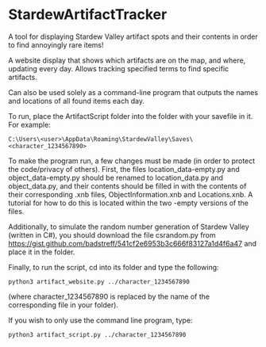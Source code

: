 # StardewArtifactTracker
A tool for displaying Stardew Valley artifact spots and their contents in order to find annoyingly rare items! 

A website display that shows which artifacts are on the map, and where, updating every day. Allows tracking specified terms to find specific artifacts.

Can also be used solely as a command-line program that outputs the names and locations of all found items each day.

To run, place the ArtifactScript folder into the folder with your savefile in it. For example:
```
C:\Users\<user>\AppData\Roaming\StardewValley\Saves\<character_1234567890>
```

To make the program run, a few changes must be made (in order to protect the code/privacy of others). First, the files location_data-empty.py and object_data-empty.py should be renamed to location_data.py and object_data.py, and their contents should be filled in with the contents of their corresponding .xnb files, ObjectInformation.xnb and Locations.xnb. A tutorial for how to do this is located within the two -empty versions of the files.

Additionally, to simulate the random number generation of Stardew Valley (written in C#), you should download the file csrandom.py from https://gist.github.com/badstreff/541cf2e6953b3c666f83127a1d4f6a47 and place it in the folder.

Finally, to run the script, cd into its folder and type the following:
```
python3 artifact_website.py ../character_1234567890
```
(where character_1234567890 is replaced by the name of the corresponding file in your folder).

If you wish to only use the command line program, type:
```
python3 artifact_script.py ../character_1234567890
```

